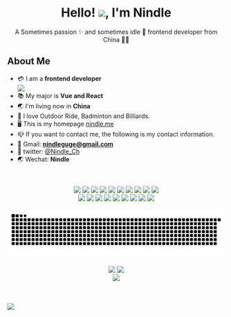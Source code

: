 <!-- 标题 + 个人描述, emoji 取自: http://emojihomepage.com -->
<p align="center">
  <h1 height="200px" align="center">
     Hello! <img src="https://cdn.jsdelivr.net/gh/MaleWeb/picture/images/techblog/hi.gif" width="25">, I'm Nindle
  </h1> 
  <p align="center">A Sometimes passion ✨ and sometimes idle 🥋 frontend developer from China 👨‍💻</p> 
</p> 

## About Me

- :credit_card: I am a **frontend developer** <img src="https://cdn.jsdelivr.net/gh/sun0225SUN/photos/images/202108300019556.gif" width="500" align="right" />
- :books: My major is **Vue and React**
- :earth_asia: I'm living now in **China**
- :bicyclist: I love Outdoor Ride, Badminton and Billiards.
- :desktop_computer: This is my homepage <a href="https://nindle.me" target="view_window">nindle.me</a>
- :mailbox_closed: If you want to contact me, the following is my contact information.
- 📧 Gmail: **nindleguge@gmail.com**
- 🔗 twitter:  <a href="https://twitter.com/Nindle_Ch" target="view_window">@Nindle_Ch</a>
- 🌏 Wechat:  **Nindle**


<br>
<br>
<!-- 
  技术栈标签, 小标签来自: https://shields.io/
 1. shields 链接格式: https://img.shields.io/badge/-{标签文本}-{标签背景色}?style={标签类型}&logo={标签前面 Logo}&logoColor={Logo 颜色}
 2. shields 可选 Logo 列表参考: https://github.com/simple-icons/simple-icons/blob/develop/slugs.md
-->
<div align="center">
  <img src="https://img.shields.io/badge/-JavaScript-f6da1c?style=flat&logo=javascript&logoColor=white">
  <img src="https://img.shields.io/badge/-TypeScript-2b6dbf?style=flat&logo=typescript&logoColor=white">
  <img src="https://img.shields.io/badge/-React-00b4ce?style=flat&logo=react&logoColor=white">
  <img src="https://img.shields.io/badge/-UmiJS-0b8bf8?style=flat&logo=umijs&logoColor=white">
  <img src="https://img.shields.io/badge/-Vue-4fb763?style=flat&logo=Vue.js&logoColor=white">
  <img src="https://img.shields.io/badge/-WeChat-44ad2f?style=flat&logo=WeChat&logoColor=white">
  <img src="https://img.shields.io/badge/-Cocos-54b8d9?style=flat&logo=Cocos&logoColor=white">
  <img src="https://img.shields.io/badge/-Tailwindcss-3ab6f2?style=flat&logo=tailwindcss&logoColor=white">
  <img src="https://img.shields.io/badge/-Less-bf608e?style=flat&logo=less&logoColor=white">
  <img src="https://img.shields.io/badge/-Sass-b37feb?style=flat&logo=sass&logoColor=white">
</div>
<div align="center">
  <img src="https://img.shields.io/badge/-Git-ee462c?style=flat&logo=git&logoColor=white">
  <img src="https://img.shields.io/badge/-Github-black?style=flat&logo=github">
  <img src="https://img.shields.io/badge/-GitLab-eff1f2?style=flat&logo=GitLab">
  <img src="https://img.shields.io/badge/-Webpack-%232C3A42?style=flat-square&logo=webpack">
  <img src="https://img.shields.io/badge/-Vite-eff1f2?style=flat-square&logo=Vite">
  <img src="https://img.shields.io/badge/-ESLint-%234B32C3?style=flat-square&logo=eslint">
  <img src="https://img.shields.io/badge/-BNB-debd3b?style=flat&logo=bnbchain&logoColor=white">
  <img src="https://img.shields.io/badge/-Bitcoin-9f712e?style=flat-square&logo=Bitcoin">
  <img src="https://img.shields.io/badge/-Ethereum-3f3f3f?style=flat-square&logo=Ethereum">
</div>

<br>

<!-- 贪吃蛇代码贡献图 -->
<div align="center" >
  <img order-radius="100px" src="https://raw.githubusercontent.com/nindle/nindle/output/github-contribution-grid-snake.svg"/>
</div>

<br>

<!-- 代码提交图 -->
<div align="center">
  <img height="170px" src="https://github-readme-stats.vercel.app/api/top-langs/?username=nindle&layout=compact" />
  <img height="170px" src="https://github-readme-stats.vercel.app/api?username=nindle&show_icons=true" />
</div>

<!-- 奖杯 -->
<div align="center" >
  <img order-radius="100px" src="https://github-profile-trophy.vercel.app/?username=nindle"/>
</div>

<br>
<br>

![](https://komarev.com/ghpvc/?username=nindle&color=red)
